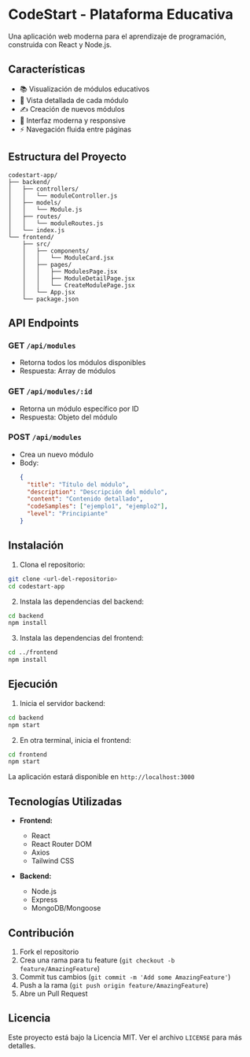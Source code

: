 # CodeStart - Plataforma Educativa

Una aplicación web moderna para el aprendizaje de programación, construida con React y Node.js.

## Características

- 📚 Visualización de módulos educativos
- 📖 Vista detallada de cada módulo
- ✍️ Creación de nuevos módulos
- 🎨 Interfaz moderna y responsive
- ⚡ Navegación fluida entre páginas

## Estructura del Proyecto

```
codestart-app/
├── backend/
│   ├── controllers/
│   │   └── moduleController.js
│   ├── models/
│   │   └── Module.js
│   ├── routes/
│   │   └── moduleRoutes.js
│   └── index.js
└── frontend/
    ├── src/
    │   ├── components/
    │   │   └── ModuleCard.jsx
    │   ├── pages/
    │   │   ├── ModulesPage.jsx
    │   │   ├── ModuleDetailPage.jsx
    │   │   └── CreateModulePage.jsx
    │   └── App.jsx
    └── package.json
```

## API Endpoints

### GET `/api/modules`
- Retorna todos los módulos disponibles
- Respuesta: Array de módulos

### GET `/api/modules/:id`
- Retorna un módulo específico por ID
- Respuesta: Objeto del módulo

### POST `/api/modules`
- Crea un nuevo módulo
- Body:
  ```json
  {
    "title": "Título del módulo",
    "description": "Descripción del módulo",
    "content": "Contenido detallado",
    "codeSamples": ["ejemplo1", "ejemplo2"],
    "level": "Principiante"
  }
  ```

## Instalación

1. Clona el repositorio:
```bash
git clone <url-del-repositorio>
cd codestart-app
```

2. Instala las dependencias del backend:
```bash
cd backend
npm install
```

3. Instala las dependencias del frontend:
```bash
cd ../frontend
npm install
```

## Ejecución

1. Inicia el servidor backend:
```bash
cd backend
npm start
```

2. En otra terminal, inicia el frontend:
```bash
cd frontend
npm start
```

La aplicación estará disponible en `http://localhost:3000`

## Tecnologías Utilizadas

- **Frontend:**
  - React
  - React Router DOM
  - Axios
  - Tailwind CSS

- **Backend:**
  - Node.js
  - Express
  - MongoDB/Mongoose

## Contribución

1. Fork el repositorio
2. Crea una rama para tu feature (`git checkout -b feature/AmazingFeature`)
3. Commit tus cambios (`git commit -m 'Add some AmazingFeature'`)
4. Push a la rama (`git push origin feature/AmazingFeature`)
5. Abre un Pull Request

## Licencia

Este proyecto está bajo la Licencia MIT. Ver el archivo `LICENSE` para más detalles.
